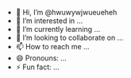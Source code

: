 - 👋 Hi, I’m @hwuwywjwueueheh
- 👀 I’m interested in ...
- 🌱 I’m currently learning ...
- 💞️ I’m looking to collaborate on ...
- 📫 How to reach me ...
- 😄 Pronouns: ...
- ⚡ Fun fact: ...

<!---
hwuwywjwueueheh/hwuwywjwueueheh is a ✨ special ✨ repository because its `README.md` (this file) appears on your GitHub profile.
You can click the Preview link to take a look at your changes.
--->
